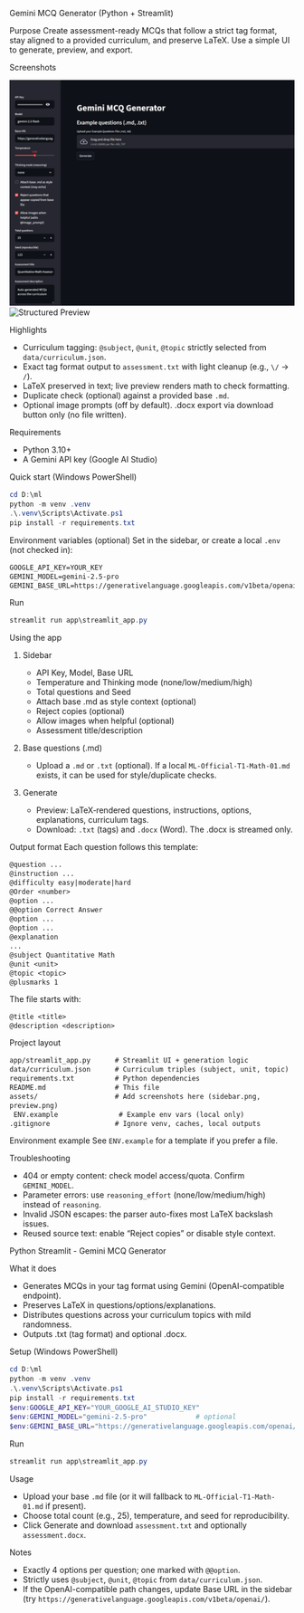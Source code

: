 Gemini MCQ Generator (Python + Streamlit)

Purpose
Create assessment-ready MCQs that follow a strict tag format, stay aligned to a provided curriculum, and preserve LaTeX. Use a simple UI to generate, preview, and export.

Screenshots

![Sidebar](assets/sidebar.png)
![Structured Preview](assets/preview.png)

Highlights
- Curriculum tagging: `@subject`, `@unit`, `@topic` strictly selected from `data/curriculum.json`.
- Exact tag format output to `assessment.txt` with light cleanup (e.g., `\/` → `/`).
- LaTeX preserved in text; live preview renders math to check formatting.
- Duplicate check (optional) against a provided base `.md`.
- Optional image prompts (off by default). .docx export via download button only (no file written).

Requirements
- Python 3.10+
- A Gemini API key (Google AI Studio)

Quick start (Windows PowerShell)
```powershell
cd D:\ml
python -m venv .venv
.\.venv\Scripts\Activate.ps1
pip install -r requirements.txt
```

Environment variables (optional)
Set in the sidebar, or create a local `.env` (not checked in):
```dotenv
GOOGLE_API_KEY=YOUR_KEY
GEMINI_MODEL=gemini-2.5-pro
GEMINI_BASE_URL=https://generativelanguage.googleapis.com/v1beta/openai/
```

Run
```powershell
streamlit run app\streamlit_app.py
```

Using the app
1) Sidebar
   - API Key, Model, Base URL
   - Temperature and Thinking mode (none/low/medium/high)
   - Total questions and Seed
   - Attach base .md as style context (optional)
   - Reject copies (optional)
   - Allow images when helpful (optional)
   - Assessment title/description

2) Base questions (.md)
   - Upload a `.md` or `.txt` (optional). If a local `ML-Official-T1-Math-01.md` exists, it can be used for style/duplicate checks.

3) Generate
   - Preview: LaTeX‑rendered questions, instructions, options, explanations, curriculum tags.
   - Download: `.txt` (tags) and `.docx` (Word). The .docx is streamed only.

Output format
Each question follows this template:
```text
@question ...
@instruction ...
@difficulty easy|moderate|hard
@Order <number>
@option ...
@@option Correct Answer
@option ...
@option ...
@explanation
...
@subject Quantitative Math
@unit <unit>
@topic <topic>
@plusmarks 1
```
The file starts with:
```text
@title <title>
@description <description>
```

Project layout
```
app/streamlit_app.py      # Streamlit UI + generation logic
data/curriculum.json      # Curriculum triples (subject, unit, topic)
requirements.txt          # Python dependencies
README.md                 # This file
assets/                   # Add screenshots here (sidebar.png, preview.png)
 ENV.example               # Example env vars (local only)
.gitignore                # Ignore venv, caches, local outputs
```

Environment example
See `ENV.example` for a template if you prefer a file.

Troubleshooting
- 404 or empty content: check model access/quota. Confirm `GEMINI_MODEL`.
- Parameter errors: use `reasoning_effort` (none/low/medium/high) instead of `reasoning`.
- Invalid JSON escapes: the parser auto-fixes most LaTeX backslash issues.
- Reused source text: enable “Reject copies” or disable style context.


Python Streamlit - Gemini MCQ Generator

What it does
- Generates MCQs in your tag format using Gemini (OpenAI-compatible endpoint).
- Preserves LaTeX in questions/options/explanations.
- Distributes questions across your curriculum topics with mild randomness.
- Outputs .txt (tag format) and optional .docx.

Setup (Windows PowerShell)
```powershell
cd D:\ml
python -m venv .venv
.\.venv\Scripts\Activate.ps1
pip install -r requirements.txt
$env:GOOGLE_API_KEY="YOUR_GOOGLE_AI_STUDIO_KEY"
$env:GEMINI_MODEL="gemini-2.5-pro"            # optional
$env:GEMINI_BASE_URL="https://generativelanguage.googleapis.com/openai/"  # optional
```

Run
```powershell
streamlit run app\streamlit_app.py
```

Usage
- Upload your base `.md` file (or it will fallback to `ML-Official-T1-Math-01.md` if present).
- Choose total count (e.g., 25), temperature, and seed for reproducibility.
- Click Generate and download `assessment.txt` and optionally `assessment.docx`.

Notes
- Exactly 4 options per question; one marked with `@@option`.
- Strictly uses `@subject`, `@unit`, `@topic` from `data/curriculum.json`.
- If the OpenAI-compatible path changes, update Base URL in the sidebar (try `https://generativelanguage.googleapis.com/v1beta/openai/`).


